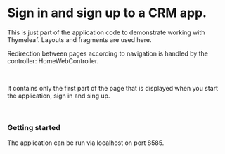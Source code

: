 # Sign in and sign up to a CRM app.

This is just part of the application code to demonstrate working with Thymeleaf. Layouts and fragments are used here.

Redirection between pages according to navigation is handled by the controller: HomeWebController.

<br>

It contains only the first part of the page that is displayed when you start the application, sign in and sing up.

<br>

### Getting started

The application can be run via localhost on port 8585. 

